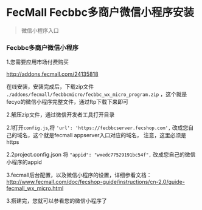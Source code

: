 FecMall Fecbbc多商户微信小程序安装
===========

> 微信小程序入口

### Fecbbc多商户微信小程序

1.您需要应用市场付费购买

http://addons.fecmall.com/24135818

在线安装，安装完成后，下载zip文件  `./addons/fecmall/fecbbcmicro/fecbbc_wx_micro_program.zip`
，这个就是fecyo的微信小程序完整文件，通过ftp下载下来即可


2.解压zip文件，通过微信开发者工具打开目录

2.1打开`config.js`,将 `'url': 'https://fecbbcserver.fecshop.com',` 改成您自己的域名，这个就是fecmall appserver入口对应的域名，
注意，这里必须是https

2.2project.config.json 将 `"appid": "wxedc77529191bc54f",` 改成您自己的微信小程序的appid


3.fecmall后台配置，以及微信小程序的设置，详细参看文档：http://www.fecmall.com/doc/fecshop-guide/instructions/cn-2.0/guide-fecmall_wx_micro.html


3.搭建完，您就可以参看您的微信小程序了






























